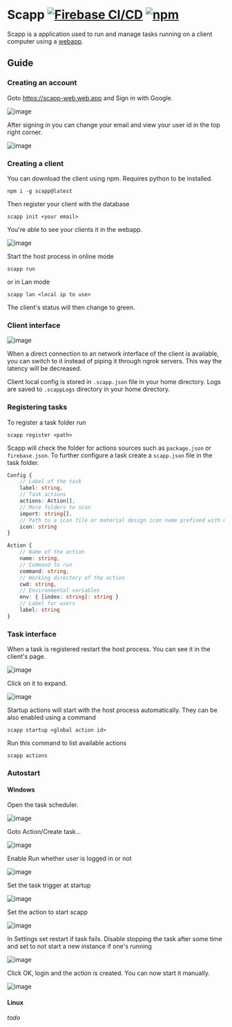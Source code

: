 # Scapp [![Firebase CI/CD](https://github.com/bt7s7k7/Scapp/workflows/Firebase%20CI/CD/badge.svg)](https://scapp-web.web.app/) [![npm](https://img.shields.io/npm/v/scapp)](https://www.npmjs.com/package/scapp)
Scapp is a application used to run and manage tasks running on a client computer using a [webapp](https://scapp-web.web.app). 
## Guide
### Creating an account
Goto https://scapp-web.web.app and Sign in with Google.

![image](https://user-images.githubusercontent.com/26630940/77229423-247e3380-6b8e-11ea-9bc8-fb982613d371.png)

After signing in you can change your email and view your user id in the top right corner.

![image](https://user-images.githubusercontent.com/26630940/77229478-8e96d880-6b8e-11ea-9939-d1564bfb5e93.png)

### Creating a client
You can download the client using npm. Requires python to be installed.
````
npm i -g scapp@latest
````
Then register your client with the database
````
scapp init <your email>
````
You're able to see your clients it in the webapp.

![image](https://user-images.githubusercontent.com/26630940/77229546-0533d600-6b8f-11ea-80fb-c8a12c47596c.png)

Start the host process in online mode
````
scapp run
````
or in Lan mode
````
scapp lan <local ip to use>
````
The client's status will then change to green.
### Client interface

![image](https://user-images.githubusercontent.com/26630940/77229733-cc483100-6b8f-11ea-9261-f4297eda6cdf.png)

When a direct connection to an network interface of the client is available, you can switch to it instead of piping it through ngrok servers. This way the latency will be decreased.

Client local config is stored in `.scapp.json` file in your home directory. Logs are saved to `.scappLogs` directory in your home directory.

### Registering tasks
To register a task folder run
````
scapp register <path>
````
Scapp will check the folder for actions sources such as `package.json` or `firebase.json`. To further configure a task create a `scapp.json` file in the task folder. 
````typescript
Config {
    // Label of the task
    label: string,
    // Task actions
    actions: Action[],
    // More folders to scan
    import: string[],
    // Path to a icon file or material design icon name prefixed with mdi-
    icon: string
}

Action {
    // Name of the action
    name: string,
    // Command to run
    command: string,
    // Working directory of the action
    cwd: string,
    // Environmental variables
    env: { [index: string]: string }
    // Label for users
    label: string
}
````

### Task interface

When a task is registered restart the host process. You can see it in the client's page.

![image](https://user-images.githubusercontent.com/26630940/77229900-c30b9400-6b90-11ea-8c88-7034f1d43fb9.png)

Click on it to expand.

![image](https://user-images.githubusercontent.com/26630940/77229999-6c528a00-6b91-11ea-83aa-ed3b8baef962.png)

Startup actions will start with the host process automatically. They can be also enabled using a command
````
scapp startup <global action id>
````
Run this command to list available actions
````
scapp actions
````

### Autostart
#### Windows
Open the task scheduler. 

![image](https://user-images.githubusercontent.com/26630940/77230164-96f11280-6b92-11ea-8f7e-e93c3e338d68.png)

Goto Action/Create task...

![image](https://user-images.githubusercontent.com/26630940/77230203-d3bd0980-6b92-11ea-93ca-74708af66884.png)

Enable Run whether user is logged in or not

![image](https://user-images.githubusercontent.com/26630940/77230227-08c95c00-6b93-11ea-986c-c118ad6718d0.png)

Set the task trigger at startup

![image](https://user-images.githubusercontent.com/26630940/77230315-9e64eb80-6b93-11ea-82b4-3e4d0af16d89.png)

Set the action to start scapp

![image](https://user-images.githubusercontent.com/26630940/77230390-221ed800-6b94-11ea-9f68-51412a0b1a4d.png)

In Settings set restart if task fails. Disable stopping the task after some time and set to not start a new instance if one's running

![image](https://user-images.githubusercontent.com/26630940/77230462-9fe2e380-6b94-11ea-8bf0-daab58ca021b.png)

Click OK, login and the action is created. You can now start it manually.

![image](https://user-images.githubusercontent.com/26630940/77230483-d91b5380-6b94-11ea-80bf-07f866bc6bbb.png)


#### Linux
*todo*



